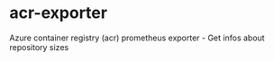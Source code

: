# acr-exporter
Azure container registry (acr) prometheus exporter - Get infos about repository sizes
